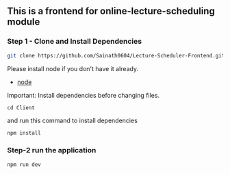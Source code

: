 ## This is a frontend for online-lecture-scheduling module

### Step 1 - Clone and Install Dependencies


```bash
git clone https://github.com/Sainath0604/Lecture-Scheduler-Frontend.git
```
Please install node if you don't have it already.

- [node](https://nodejs.org/)

Important: Install dependencies before changing files.

```shell
cd Client
```

and run this command to install dependencies

```bash
npm install
```

### Step-2 run the application


```bash
npm run dev
```
